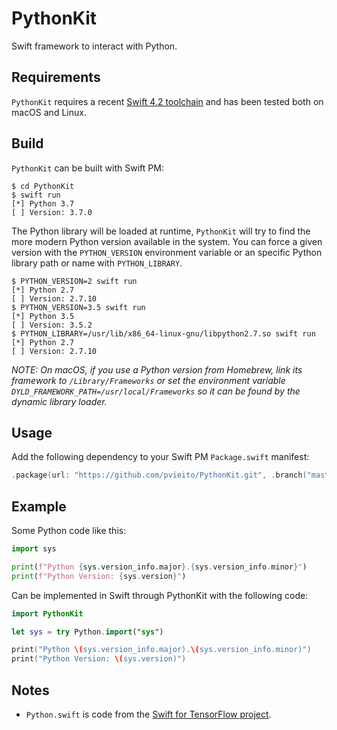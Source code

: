 #  PythonKit

Swift framework to interact with Python.

## Requirements

`PythonKit` requires a recent [Swift 4.2 toolchain](https://swift.org/download/#swift-42-convergence-snapshots) and has been tested both on macOS and Linux.

## Build

`PythonKit` can be built with Swift PM:

```
$ cd PythonKit
$ swift run
[*] Python 3.7
[ ] Version: 3.7.0
```

The Python library will be loaded at runtime, `PythonKit` will try to find the more modern Python version available in the system. You can force a given version with the `PYTHON_VERSION` environment variable or an specific Python library path or name with `PYTHON_LIBRARY`.

```
$ PYTHON_VERSION=2 swift run
[*] Python 2.7
[ ] Version: 2.7.10
$ PYTHON_VERSION=3.5 swift run
[*] Python 3.5
[ ] Version: 3.5.2
$ PYTHON_LIBRARY=/usr/lib/x86_64-linux-gnu/libpython2.7.so swift run
[*] Python 2.7
[ ] Version: 2.7.10
```

_NOTE: On macOS, if you use a Python version from Homebrew, link its framework to `/Library/Frameworks` or set the environment variable `DYLD_FRAMEWORK_PATH=/usr/local/Frameworks` so it can be found by the dynamic library loader._

## Usage

Add the following dependency to your Swift PM `Package.swift` manifest:

```swift
.package(url: "https://github.com/pvieito/PythonKit.git", .branch("master")),
```

## Example

Some Python code like this:

```python
import sys

print(f"Python {sys.version_info.major}.{sys.version_info.minor}")
print(f"Python Version: {sys.version}")
```

Can be implemented in Swift through PythonKit with the following code:

```swift
import PythonKit

let sys = try Python.import("sys")

print("Python \(sys.version_info.major).\(sys.version_info.minor)")
print("Python Version: \(sys.version)")
```

## Notes

- `Python.swift` is code from the [Swift for TensorFlow project](https://github.com/tensorflow/swift).

